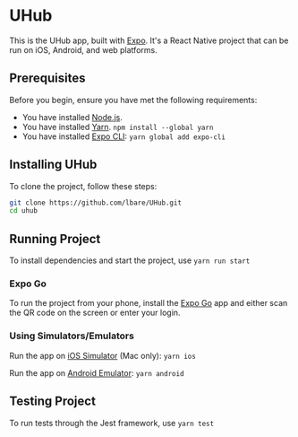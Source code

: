 # UHub

This is the UHub app, built with [Expo](https://expo.dev/). It's a React Native project that can be run on iOS, Android, and web platforms.

## Prerequisites

Before you begin, ensure you have met the following requirements:

- You have installed [Node.js](https://nodejs.org/en/).
- You have installed [Yarn](https://yarnpkg.com/). `npm install --global yarn`
- You have installed [Expo CLI](https://docs.expo.dev/get-started/installation/): `yarn global add expo-cli`

## Installing UHub

To clone the project, follow these steps:

```bash
git clone https://github.com/lbare/UHub.git
cd uhub
```

## Running Project

To install dependencies and start the project, use `yarn run start`

### Expo Go
To run the project from your phone, install the [Expo Go](https://docs.expo.dev/get-started/expo-go/) app and either scan the QR code on the screen or enter your login.

### Using Simulators/Emulators
Run the app on [iOS Simulator](https://apps.apple.com/ca/app/xcode/id497799835?mt=12) (Mac only):
`yarn ios`

Run the app on [Android Emulator](https://developer.android.com/studio):
`yarn android`


## Testing Project

To run tests through the Jest framework, use `yarn test`

